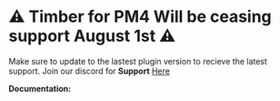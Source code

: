 # ⚠ Timber for PM4 Will be ceasing support August 1st ⚠
Make sure to update to the lastest plugin version to recieve the latest support.
Join our discord for **Support** <a href="https://discord.gg/rmdAUjCZT4">Here </a>

**Documentation:**

